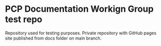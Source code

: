 # PCP Documentation Workign Group test repo
Repository used for testing purposes. Private repository with GitHub pages site published from docs folder on main branch.
